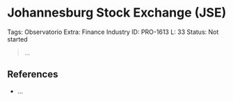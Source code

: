 # Johannesburg Stock Exchange (JSE)

Tags: Observatorio
Extra: Finance Industry
ID: PRO-1613
L: 33
Status: Not started

> …
> 

## References

- …